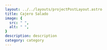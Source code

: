 ```yaml
---
layout: ../../layouts/projectPostLayout.astro
title: Cajero Salado 
image: {
  src: " ",
  alt: " ",
}
description: description
category: category
---
```

